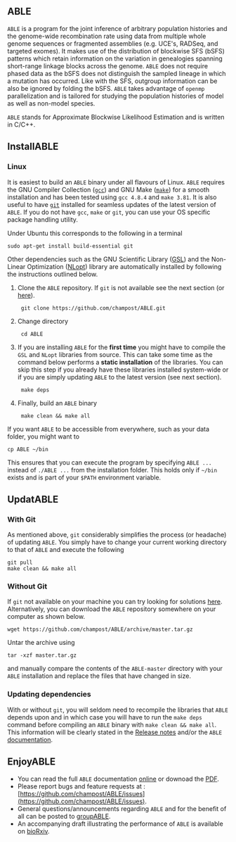 ## ABLE

`ABLE` is a program for the joint inference of arbitrary population histories and the genome-wide recombination rate using data from multiple whole genome sequences or fragmented assemblies (e.g. UCE's, RADSeq, and targeted exomes). It makes use of the distribution of blockwise SFS (bSFS) patterns which retain information on the variation in genealogies spanning short-range linkage blocks across the genome. `ABLE` does not require phased data as the bSFS does not distinguish the sampled lineage in which a mutation has occurred. Like with the SFS, outgroup information can be also be ignored by folding the bSFS. `ABLE` takes advantage of `openmp` parallelization and is tailored for studying the population histories of model as well as non-model species.

`ABLE` stands for Approximate Blockwise Likelihood Estimation and is written in C/C++.

## InstallABLE

### Linux

It is easiest to build an `ABLE` binary under all flavours of Linux. `ABLE` requires the GNU Compiler Collection ([`gcc`](https://gcc.gnu.org/)) 
and GNU Make ([`make`](https://www.gnu.org/software/make/))
for a smooth installation and has been tested using `gcc 4.8.4` and `make 3.81`. It is also useful to have [`git`](https://git-scm.com/) installed for seamless updates of the latest version of `ABLE`. If you do not have `gcc`, `make` or `git`, you can use your OS specific package handling utility. 

Under Ubuntu this corresponds to the following in a terminal

    sudo apt-get install build-essential git


Other dependencies such as the GNU Scientific Library ([GSL](http://www.gnu.org/software/gsl/)) and the Non-Linear Optimization ([NLopt](http://ab-initio.mit.edu/wiki/index.php/NLopt)) library are automatically installed by following the instructions outlined below.

1. Clone the `ABLE` repository. If `git` is not available see the next section (or [here](https://git-scm.com/downloads)).

        git clone https://github.com/champost/ABLE.git

2. Change directory

        cd ABLE

3. If you are installing `ABLE` for the **first time** you might have to compile the `GSL` and `NLopt` libraries from source. This can take some time as the command below performs a **static installation** of the libraries. You can skip this step if you already have these libraries installed system-wide or if you are simply updating `ABLE` to the latest version (see next section).

        make deps

4. Finally, build an `ABLE` binary

        make clean && make all

If you want `ABLE` to be accessible from everywhere, such as your data folder, you might want to

    cp ABLE ~/bin

This ensures that you can execute the program by specifying `ABLE ...` instead of `./ABLE ...` from the installation folder. This holds only if `~/bin` exists and is part of your `$PATH` environment variable.

## UpdatABLE

### With Git

As mentioned above, `git` considerably simplifies the process (or headache) of updating `ABLE`. You simply have to change your current working directory to that of `ABLE` and execute the following

    git pull
    make clean && make all

### Without Git

If `git` not available on your machine you can try looking for solutions [here](https://git-scm.com/downloads). Alternatively, you can download the `ABLE` repository somewhere on your computer as shown below.

    wget https://github.com/champost/ABLE/archive/master.tar.gz

Untar the archive using 

    tar -xzf master.tar.gz

and manually compare the contents of the `ABLE-master` directory with your `ABLE` installation and replace the files that have changed in size.

### Updating dependencies

With or without `git`, you will seldom need to recompile the libraries that `ABLE` depends upon and in which case you will have to run the `make deps` command before compiling an `ABLE` binary with `make clean && make all`. This information will be clearly stated in the [Release notes](https://github.com/champost/ABLE/releases) and/or the `ABLE` [documentation](https://github.com/champost/ABLE/blob/master/doc/helpABLE.pdf).


## EnjoyABLE

* You can read the full `ABLE` documentation [online](https://github.com/champost/ABLE/blob/master/doc/helpABLE.pdf) or downoad the [PDF](https://github.com/champost/ABLE/raw/master/doc/helpABLE.pdf).
* Please report bugs and feature requests at : [https://github.com/champost/ABLE/issues](https://github.com/champost/ABLE/issues).
* General questions/announcements regarding `ABLE` and for the benefit of all can be posted to [groupABLE](https://groups.google.com/forum/#!forum/groupable).
* An accompanying draft illustrating the performance of `ABLE` is available on [bioRxiv](http://dx.doi.org/10.1101/077958).

